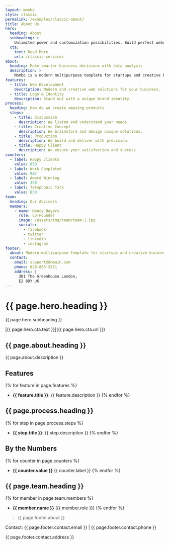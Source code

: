 ```yaml
---
layout: mombo
style: classic
permalink: /examples/classic-about/
title: About Us
hero:
  heading: About
  subheading: >
    Unlimited power and customization possibilities. Build perfect websites with Mombo.
  cta:
    text: Read More
    url: /classic-services
about:
  heading: Make smarter business decisions with data analysis
  description: >
    Mombo is a modern multipurpose template for startups and creative businesses. We help you make smarter business decisions with data analysis and creative solutions.
features:
  - title: Web Development
    description: Modern and creative web solutions for your business.
  - title: Logo & Identity
    description: Stand out with a unique brand identity.
process:
  heading: How do we create amazing products
  steps:
    - title: Discussion
      description: We listen and understand your needs.
    - title: Creative Concept
      description: We brainstorm and design unique solutions.
    - title: Production
      description: We build and deliver with precision.
    - title: Happy Client
      description: We ensure your satisfaction and success.
counters:
  - label: Happy Clients
    value: 650
  - label: Work Completed
    value: 987
  - label: Award Winning
    value: 350
  - label: Telephonic Talk
    value: 850
team:
  heading: Our Advisors
  members:
    - name: Nancy Bayers
      role: Co-Founder
      image: /assets/img/team/team-1.jpg
      socials:
        - facebook
        - twitter
        - linkedin
        - instagram
footer:
  about: Modern multipurpose template for startups and creative businesses.
  contact:
    email: support@domain.com
    phone: 820-885-3321
    address: |
      301 The Greenhouse London,
      E2 8DY UK
---
```


# {{ page.hero.heading }}

{{ page.hero.subheading }}

[{{ page.hero.cta.text }}]({{ page.hero.cta.url }})

## {{ page.about.heading }}

{{ page.about.description }}

## Features
{% for feature in page.features %}
- **{{ feature.title }}**: {{ feature.description }}
{% endfor %}

## {{ page.process.heading }}
{% for step in page.process.steps %}
- **{{ step.title }}**: {{ step.description }}
{% endfor %}

## By the Numbers
{% for counter in page.counters %}
- **{{ counter.value }}** {{ counter.label }}
{% endfor %}

## {{ page.team.heading }}
{% for member in page.team.members %}
- **{{ member.name }}** ({{ member.role }})
{% endfor %}

> {{ page.footer.about }}

Contact: {{ page.footer.contact.email }} | {{ page.footer.contact.phone }}

{{ page.footer.contact.address }}
